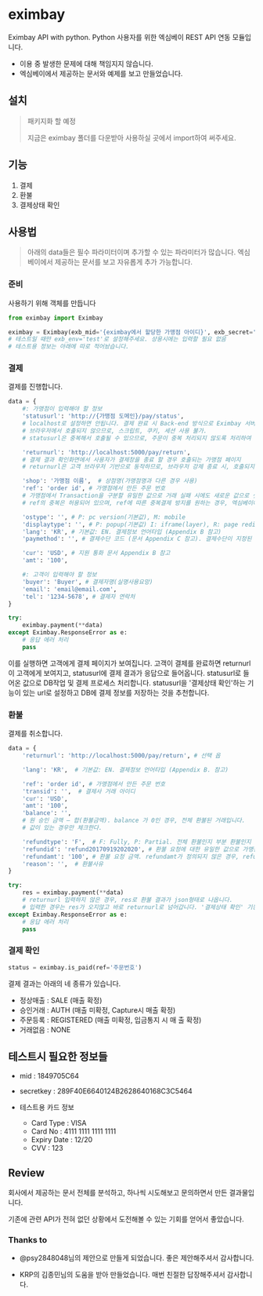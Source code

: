 # eximbay
Eximbay API with python. Python 사용자를 위한 엑심베이 REST API 연동 모듈입니다.

- 이용 중 발생한 문제에 대해 책임지지 않습니다.
- 엑심베이에서 제공하는 문서와 예제를 보고 만들었습니다.






## 설치
> 패키지화 할 예정
>
> 지금은 eximbay 폴더를 다운받아 사용하실 곳에서 import하여 써주세요.





## 기능

1. 결제
2. 환불
3. 결제상태 확인






## 사용법
> 아래의 data들은 필수 파라미터이며 추가할 수 있는 파라미터가 많습니다. 엑심베이에서 제공하는 문서를 보고 자유롭게 추가 가능합니다.

### 준비
사용하기 위해 객체를 만듭니다
```python
from eximbay import Eximbay

eximbay = Eximbay(exb_mid='{eximbay에서 할당한 가맹점 아이디}', exb_secret='{eximbay에서 할당한 시크릿}', exb_env='test')
# 테스트일 때만 exb_env='test'로 설정해주세요. 상용시에는 입력할 필요 없음
# 테스트용 정보는 아래에 따로 적어놨습니다.
```





### 결제

결제를 진행합니다.

```python
data = {
    #: 가맹점이 입력해야 할 정보
    'statusurl': 'http://{가맹점 도메인}/pay/status',
    # localhost로 설정하면 안됩니다. 결제 완료 시 Back-end 방식으로 Eximbay 서버에서 statusurl에 지정된 가맹점 페이지를 Back-end로 호출하여 파라미터를 전송
    # 브라우저에서 호출되지 않으므로, 스크립트, 쿠키, 세션 사용 불가.
    # statusurl은 중복해서 호출될 수 있으므로, 주문이 중복 처리되지 않도록 처리하여 주시기 바랍니다.

    'returnurl': 'http://localhost:5000/pay/return',
    # 결제 결과 확인화면에서 사용자가 결제창을 종료 할 경우 호출되는 가맹점 페이지
    # returnurl은 고객 브라우저 기반으로 동작하므로, 브라우저 강제 종료 시, 호출되지 않을 수 있습니다.

    'shop': '가맹점 이름',  # 상점명(가맹점명과 다른 경우 사용)
    'ref': 'order id', # 가맹점에서 만든 주문 번호
    # 가맹점에서 Transaction을 구분할 유일한 값으로 거래 실패 시에도 새로운 값으로 셋팅 요망
    # ref의 중복은 허용되어 있으며, ref에 따른 중복결제 방지를 원하는 경우, 엑심베이에 별도로 문의하여 주시기 바랍니다.

    'ostype': '', # P: pc version(기본값), M: mobile
    'displaytype': '', # P: popup(기본값) I: iframe(layer), R: page redirect
    'lang': 'KR', # 기본값: EN. 결제정보 언어타입 (Appendix B 참고)
    'paymethod': '', # 결제수단 코드 (문서 Appendix C 참고). 결제수단이 지정된 경우, 해당 결제 수단 페이지로 바로 이동

    'cur': 'USD', # 지원 통화 문서 Appendix B 참고
    'amt': '100',

    #: 고객이 입력해야 할 정보
    'buyer': 'Buyer', # 결제자명(실명사용요망)
    'email': 'email@email.com',
    'tel': '1234-5678', # 결제자 연락처
}

try:
    eximbay.payment(**data)
except Eximbay.ResponseError as e:
    # 응답 에러 처리
    pass
```

이를 실행하면 고객에게 결제 페이지가 보여집니다.
고객이 결제를 완료하면 returnurl이 고객에게 보여지고, statusurl에 결제 결과가 응답으로 들어옵니다.
statusurl로 들어온 값으로 DB작업 및 결제 프로세스 처리합니다.
statusurl을 '결제상태 확인'하는 기능이 있는 url로 설정하고 DB에 결제 정보를 저장하는 것을 추천합니다.





### 환불

결제를 취소합니다.

```python
data = {
    'returnurl': 'http://localhost:5000/pay/return', # 선택 옵

    'lang': 'KR',  # 기본값: EN. 결제정보 언어타입 (Appendix B. 참고)

    'ref': 'order id', # 가맹점에서 만든 주문 번호
    'transid': '',  # 결제사 거래 아이디
    'cur': 'USD',
    'amt': '100',
    'balance': '',
    # 원 승인 금액 – 합(환불금액). balance 가 0인 경우, 전체 환불된 거래입니다.
    # 값이 있는 경우만 체크한다.

    'refundtype': 'F',  # F: Fully, P: Partial. 전체 환불인지 부분 환불인지 설정
    'refundid': 'refund20170919202020', # 환불 요청에 대한 유일한 값으로 가맹점에서 생성. 모든 요청데이터의 refundid는 Unique 해야 합니다.
    'refundamt': '100', # 환불 요청 금액. refundamt가 정의되지 않은 경우, refundtype=F면, transid에 해당하는 승인 거래 총 금액을 환불처리 합니다.
    'reason': '',  # 환불사유
}

try:
    res = eximbay.payment(**data)
    # returnurl 입력하지 않은 경우, res로 환불 결과가 json형태로 나옵니다.
    # 입력한 경우는 res가 오지않고 바로 returnurl로 넘어갑니다. '결제상태 확인' 기능으로 연결하는 것을 추천합니다.
except Eximbay.ResponseError as e:
    # 응답 에러 처리
    pass
```





### 결제 확인

```python
status = eximbay.is_paid(ref='주문번호')
```
결제 결과는 아래의 네 종류가 있습니다.
- 정상매출 : SALE (매출 확정)
- 승인거래 : AUTH (매출 미확정, Capture시 매출 확정)
- 주문등록 : REGISTERED (매출 미확정, 입금통지 시 매 출 확정)
- 거래없음 : NONE






## 테스트시 필요한 정보들

- mid : 1849705C64

- secretkey : 289F40E6640124B2628640168C3C5464

- 테스트용 카드 정보
    - Card Type : VISA
    - Card No : 4111 1111 1111 1111
    - Expiry Date : 12/20
    - CVV : 123





## Review


회사에서 제공하는 문서 전체를 분석하고, 하나씩 시도해보고 문의하면서 만든 결과물입니다.

기존에 관련 API가 전혀 없던 상황에서 도전해볼 수 있는 기회를 얻어서 좋았습니다.






### Thanks to

- @psy2848048님의 제안으로 만들게 되었습니다. 좋은 제안해주셔서 감사합니다.

- KRP의 김종민님의 도움을 받아 만들었습니다. 매번 친절한 답장해주셔서 감사합니다.
